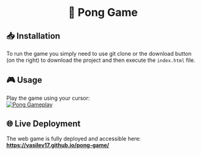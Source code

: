 <h1 align="center">🏓 Pong Game</h1>

## 📥 Installation
To run the game you simply need to use git clone or the download button (on the right) to download the project and then execute the ```index.html``` file.

## 🎮 Usage
Play the game using your cursor:  
<a align="center" href="https://vasilev17.github.io/pong-game/" target="_blank">
  <img alt="Pong Gameplay" src="https://github.com/user-attachments/assets/644cf611-75c1-4272-b23f-7b628f7e7786">
</a>

## 🌐 Live Deployment
The web game is fully deployed and accessible here: **<https://vasilev17.github.io/pong-game/>**
